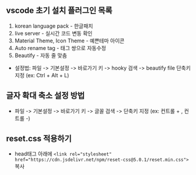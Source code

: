 
## vscode 초기 설치 플러그인 목록
1. korean language pack - 한글패치
2. live server - 실시간 코드 변동 확인
3. Material Theme, Icon Theme - 예쁜테마 아이콘
4. Auto rename tag - 태그 쌍으로 자동수정
5. Beautify - 자동 줄 맞춤
- 설정법: 파일 -> 기본설정 -> 바로가기 키 -> hooky 검색 -> beautify file 단축키 지정 (ex: Ctrl + Alt + L)

## 글자 확대 축소 설정 방법
- 파일 -> 기본설정 -> 바로가기 키 ->  글꼴 검색  -> 단축키 지정 (ex: 컨트롤 + , 컨트롤 -)

## reset.css 적용하기
- head태그 아래에 `<link rel="stylesheet" href="https://cdn.jsdelivr.net/npm/reset-css@5.0.1/reset.min.css">` 복사